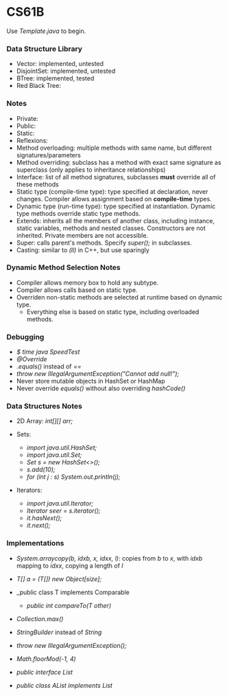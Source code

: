 # CS61B

Use _Template.java_ to begin.

### Data Structure Library
- Vector: implemented, untested
- DisjointSet: implemented, untested
- BTree: implemented, tested
- Red Black Tree: 

### Notes
- Private:
- Public:
- Static: 
- Reflexions:
- Method overloading: multiple methods with same name, but different signatures/parameters
- Method overriding: subclass has a method with exact same signature as superclass (only applies to inheritance relationships)
- Interface: list of all method signatures, subclasses <b>must</b> override all of these methods
- Static type (compile-time type): type specified at declaration, never changes. Compiler allows assignment based on <b>compile-time</b> types.
- Dynamic type (run-time type): type specified at instantiation. Dynamic type methods override static type methods.
- Extends: inherits all the members of another class, including instance, static variables, methods and nested classes. Constructors are not inherited. Private members are not accessible.
- Super: calls parent's methods. Specify _super();_ in subclasses.
- Casting: similar to _(ll)_ in C++, but use sparingly


### Dynamic Method Selection Notes
- Compiler allows memory box to hold any subtype.
- Compiler allows calls based on static type.
- Overriden non-static methods are selected at runtime based on dynamic type.
    - Everything else is based on static type, including overloaded methods.

### Debugging
- _$ time java SpeedTest_
- _@Override_
- _.equals()_ instead of _==_
- _throw new IllegalArgumentException("Cannot add null!");_
- Never store mutable objects in HashSet or HashMap
- Never override _equals()_ without also overriding _hashCode()_

### Data Structures Notes
- 2D Array: _int[][] arr;_

- Sets: 
    - _import java.util.HashSet;_
    - _import java.util.Set;_
    - _Set<Integer> s = new HashSet<>();_
    - _s.add(10);_
    - _for (int j : s) System.out.println(j);_

- Iterators:
    - _import java.util.Iterator;_
    - _Iterator<Integer> seer = s.iterator();_
    - _it.hasNext();_
    - _it.next();_

### Implementations
- _System.arraycopy(b, idxb, x, idxx, l)_: copies from _b_ to _x_, with _idxb_ mapping to _idxx_, copying a length of _l_
- _T[] a = (T[]) new Object[size];_
- _public class T implements Comparable<T>
    - _public int compareTo(T other)_
- _Collection.max()_
- _StringBuilder_ instead of _String_
- _throw new IllegalArgumentException();_
- _Math.floorMod(-1, 4)_

- _public interface List<Item>_
- _public class AList<Item> implements List<Item>_